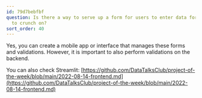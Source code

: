 ```yaml
---
id: 79d7bebfbf
question: Is there a way to serve up a form for users to enter data for the model
  to crunch on?
sort_order: 40
---
```


Yes, you can create a mobile app or interface that manages these forms and validations. However, it is important to also perform validations on the backend.

You can also check Streamlit: [https://github.com/DataTalksClub/project-of-the-week/blob/main/2022-08-14-frontend.md](https://github.com/DataTalksClub/project-of-the-week/blob/main/2022-08-14-frontend.md)